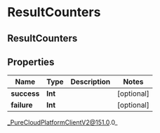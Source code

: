 # ResultCounters

## ResultCounters

## Properties

|Name | Type | Description | Notes|
|------------ | ------------- | ------------- | -------------|
| **success** | **Int** |  | [optional] |
| **failure** | **Int** |  | [optional] |



_PureCloudPlatformClientV2@151.0.0_
